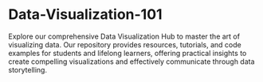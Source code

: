 # Data-Visualization-101
Explore our comprehensive Data Visualization Hub to master the art of visualizing data. Our repository provides resources, tutorials, and code examples for students and lifelong learners, offering practical insights to create compelling visualizations and effectively communicate through data storytelling.  
